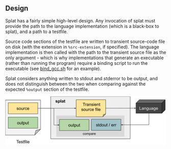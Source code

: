 
## Design

Splat has a fairly simple high-level design. Any invocation of splat must provide the path to the language implementation 
(which is a black-box to splat), and a path to a testfile.

Source code sections of the testfile are written to transient source-code file on disk (with the extension in `%src-extension`, 
if specified). The language implementation is then called with the path to the transient source file as the only argument - 
which is why implementations that generate an executable (rather than running the program) require a binding script to run 
the executable (see [bind_gcc.sh](examples/bind_gcc.sh) for an example).

Splat considers anything written to stdout and stderror to be output, and does not distinguish between the two when comparing 
against the expected `%output` section of the testfile.


![Splat's design](doc/splat_highlevel.svg "High level design")
